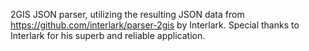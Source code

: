 2GIS JSON parser, utilizing the resulting JSON data from https://github.com/interlark/parser-2gis by Interlark.
Special thanks to Interlark for his superb and reliable application. 
